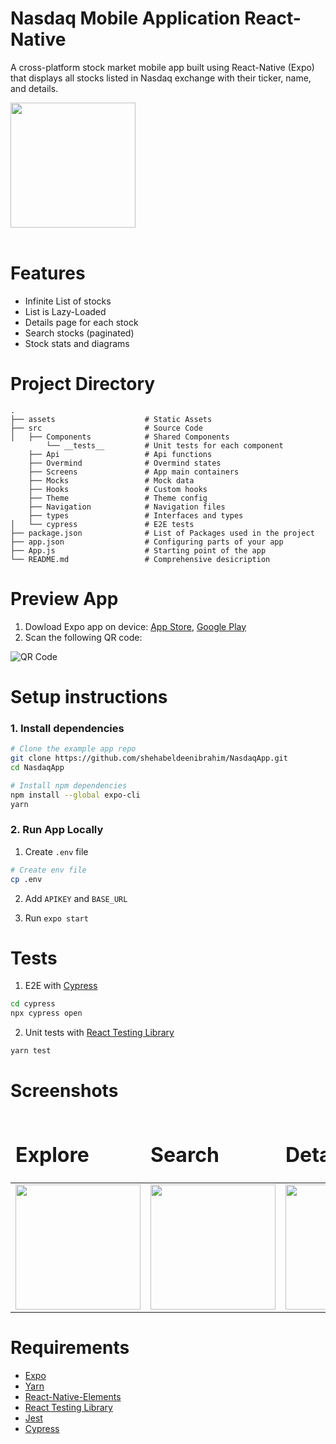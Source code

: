 # Nasdaq Mobile Application React-Native

A cross-platform stock market mobile app built using React-Native (Expo) that displays all stocks listed in Nasdaq exchange with their ticker, name, and details.

<img align="center" src="./screenshots/nasdaq.gif?raw=true" width="200px" />
<br>
<br>

# Features

- Infinite List of stocks
- List is Lazy-Loaded
- Details page for each stock
- Search stocks (paginated)
- Stock stats and diagrams

# Project Directory

    .
    ├── assets                    # Static Assets
    ├── src                       # Source Code
    │   ├── Components            # Shared Components
    		└── __tests__         # Unit tests for each component
        ├── Api            	      # Api functions
        ├── Overmind              # Overmind states
        ├── Screens            	  # App main containers
        ├── Mocks            	  # Mock data
        ├── Hooks            	  # Custom hooks
        ├── Theme            	  # Theme config
        ├── Navigation            # Navigation files
        ├── types                 # Interfaces and types
    │   └── cypress               # E2E tests
    ├── package.json              # List of Packages used in the project
    ├── app.json                  # Configuring parts of your app
    ├── App.js                    # Starting point of the app
    └── README.md                 # Comprehensive desicription

# Preview App

1. Dowload Expo app on device:
   [App Store](https://apps.apple.com/us/app/expo-go/id982107779'), [Google Play](https://play.google.com/store/apps/details?id=host.exp.exponent&hl=en&gl=US')
2. Scan the following QR code:

![QR Code](https://firebasestorage.googleapis.com/v0/b/myfirstproject-5a8f5.appspot.com/o/expo-go-resized.svg?alt=media&token=b29b8a22-4de3-40c6-9e77-aed6bf6b993f)

# Setup instructions

### 1. Install dependencies

```sh
# Clone the example app repo
git clone https://github.com/shehabeldeenibrahim/NasdaqApp.git
cd NasdaqApp

# Install npm dependencies
npm install --global expo-cli
yarn
```

### 2. Run App Locally

1. Create `.env` file

```sh
# Create env file
cp .env
```

2. Add `APIKEY` and `BASE_URL`

3. Run `expo start`

# Tests

1. E2E with [Cypress](https://www.cypress.io/)

```sh
cd cypress
npx cypress open
```

2. Unit tests with [React Testing Library](https://testing-library.com/docs/react-testing-library/intro/)

```sh
yarn test
```

# Screenshots

<table align="center">
	<thead>
		<td>
			<h1 style="border-bottom-width: 0;">Explore</h1> 
		</td>
		<td>
			<h1 style="border-bottom-width: 0;">Search</h1> 
		</td>
		<td>
			<h1 style="border-bottom-width: 0;">Details</h1> 
		</td>
	</thead>
	<tr>
		<td>
			<img src="https://firebasestorage.googleapis.com/v0/b/myfirstproject-5a8f5.appspot.com/o/ExploreiOS.png?alt=media&token=4e20546d-93a9-422d-94ae-f427a1aa3c66"  width="200px"/>
		</td>
		<td>
			 <img width=200 src="https://firebasestorage.googleapis.com/v0/b/myfirstproject-5a8f5.appspot.com/o/SearchiOS.png?alt=media&token=06c2b5cc-0003-4147-9d57-8924c3fa1241" width="200px"/>
		<td>
			 <img width=200 src="https://firebasestorage.googleapis.com/v0/b/myfirstproject-5a8f5.appspot.com/o/DetailsiOS.png?alt=media&token=4bfa4ab2-4361-4536-b737-e2086b7ee55b" width="200px"/>
	</tr>
	
</table>

# Requirements

- [Expo](https://expo.io/)
- [Yarn](https://yarnpkg.com/)
- [React-Native-Elements](https://reactnativeelements.com/)
- [React Testing Library](https://testing-library.com/docs/react-testing-library/intro/)
- [Jest](https://jestjs.io)
- [Cypress](https://www.cypress.io/)
